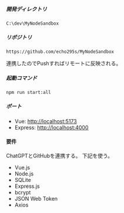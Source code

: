 ##### 開発ディレクトリ
`C:\dev\MyNodeSandbox`

##### リポジトリ
`https://github.com/echo295s/MyNodeSandbox`

連携したのでPushすればリモートに反映される。

##### 起動コマンド
`npm run start:all`

##### ポート
* Vue: [http://localhost:5173](http://localhost:5173)
* Express: [http://localhost:4000](http://localhost:4000)

#### 要件
ChatGPTとGitHubを連携する。
下記を使う。
- Vue.js
- Node.js
- SQLite
- Express.js
- bcrypt
- JSON Web Token
- Axios
